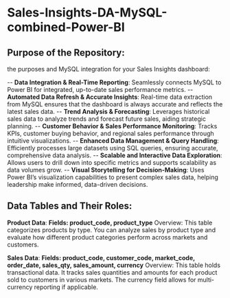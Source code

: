 # Sales-Insights-DA-MySQL-combined-Power-BI

## Purpose of the Repository:
the purposes and MySQL integration for your Sales Insights dashboard:

-- **Data Integration & Real-Time Reporting**: Seamlessly connects MySQL to Power BI for integrated, up-to-date sales performance metrics.
-- **Automated Data Refresh & Accurate Insights**: Real-time data extraction from MySQL ensures that the dashboard is always accurate and reflects the latest sales data.
-- **Trend Analysis & Forecasting**: Leverages historical sales data to analyze trends and forecast future sales, aiding strategic planning.
-- **Customer Behavior & Sales Performance Monitoring**: Tracks KPIs, customer buying behavior, and regional sales performance through intuitive visualizations.
-- **Enhanced Data Management & Query Handling**: Efficiently processes large datasets using SQL queries, ensuring accurate, comprehensive data analysis.
-- **Scalable and Interactive Data Exploration**: Allows users to drill down into specific metrics and supports scalability as data volumes grow.
-- **Visual Storytelling for Decision-Making**: Uses Power BI’s visualization capabilities to present complex sales data, helping leadership make informed, data-driven decisions.

## Data Tables and Their Roles:
**Product Data**:
**Fields: product_code, product_type**
Overview: This table categorizes products by type. You can analyze sales by product type and evaluate how different product categories perform across markets and customers.

**Sales Data**:
**Fields: product_code, customer_code, market_code, order_date, sales_qty, sales_amount, currency**
Overview: This table holds transactional data. It tracks sales quantities and amounts for each product sold to customers in various markets. The currency field allows for multi-currency reporting if applicable.
